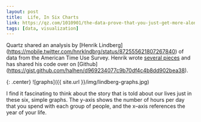 ```yaml
---
layout: post
title:  Life, In Six Charts
link: https://qz.com/1010901/the-data-prove-that-you-just-get-more-alone-from-the-age-of-40-onward/
tags: [data, visualization]
---
```


Quartz shared an analysis by [Henrik Lindberg] (https://mobile.twitter.com/hnrklndbrg/status/872555621807267840) of data from the American Time Use Survey. Henrik wrote [several pieces](https://medium.com/towards-data-science/five-ways-to-spend-a-thursday-34432f9ee93e) and has shared his code over on [Github] (https://gist.github.com/halhen/d969234077c9b70df4c4b8dd902bea38). 

{: .center}
![graphs]({{ site.url }}/img/lindberg-graphs.jpg)

I find it fascinating to think about the story that is told about our lives just in these six, simple graphs. The y-axis shows the number of hours per day that you spend with each group of people, and the x–axis references the year of your life. 
